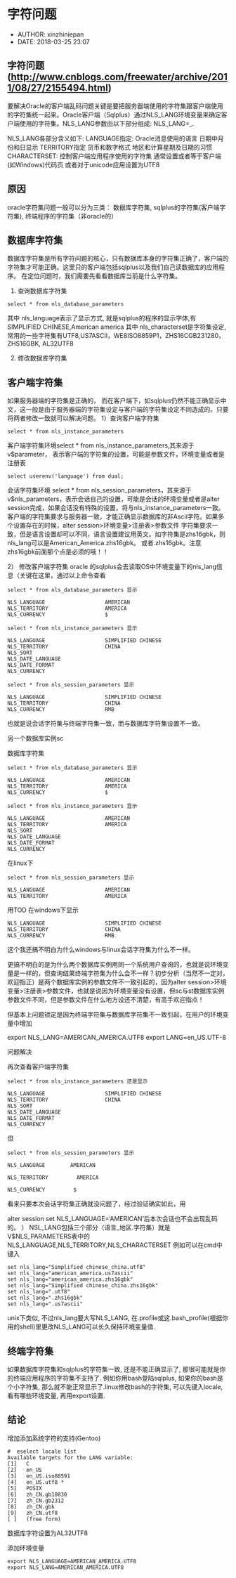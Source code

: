 #  字符问题
 - AUTHOR: xinzhiniepan
 - DATE: 2018-03-25 23:07

## 字符问题(http://www.cnblogs.com/freewater/archive/2011/08/27/2155494.html)
要解决Oracle的客户端乱码问题关键是要把服务器端使用的字符集跟客户端使用的字符集统一起来。Oracle客户端（Sqlplus）通过NLS_LANG环境变量来确定客户端使用的字符集。NLS\_LANG参数由以下部分组成:
NLS\_LANG=<Language>_<Territory>.<Clients Characterset>

NLS\_LANG各部分含义如下:
LANGUAGE指定:
Oracle消息使用的语言
日期中月份和日显示
TERRITORY指定
货币和数字格式
地区和计算星期及日期的习惯
CHARACTERSET:
控制客户端应用程序使用的字符集
通常设置或者等于客户端(如Windows)代码页 
或者对于unicode应用设置为UTF8

## 原因
oracle字符集问题一般可以分为三类： 数据库字符集, sqlplus的字符集(客户端字符集), 终端程序的字符集（非oracle的）

## 数据库字符集
数据库字符集是所有字符问题的核心，只有数据库本身的字符集正确了，客户端的字符集才可能正确。这里只的客户端包括sqlplus以及我们自己读数据库的应用程序。
在定位问题时，我们需要先看看数据库当前是什么字符集。
1. 查询数据库字符集
```
select * from nls_database_parameters
```
其中 nls\_language表示了显示方式, 就是sqlplus的程序的显示字体,有SIMPLIFIED CHINESE,American america
其中  nls\_characterset是字符集设定, 常用的一些字符集有UTF8,US7ASCII，WE8ISO8859P1，ZHS16CGB231280，ZHS16GBK, AL32UTF8

2. 修改数据库字符集

## 客户端字符集
如果服务器端的字符集是正确的，
而在客户端下，如sqlplus仍然不能正确显示中文，这一般是由于服务器端的字符集设定与客户端的字符集设定不同造成的。只要将两者修改一致就可以解决问题。
1）查询客户端字符集
```
select * from nls_instance_parameters
```

客户端字符集环境select * from nls_instance_parameters,其来源于v$parameter，
表示客户端的字符集的设置，可能是参数文件，环境变量或者是注册表
```
select userenv('language') from dual;
```

会话字符集环境 select * from nls_session_parameters，其来源于v$nls_parameters，表示会话自己的设置，可能是会话的环境变量或者是alter session完成，如果会话没有特殊的设置，将与nls_instance_parameters一致。 
客户端的字符集要求与服务器一致，才能正确显示数据库的非Ascii字符。如果多个设置存在的时候，alter session>环境变量>注册表>参数文件
字符集要求一致，但是语言设置却可以不同，语言设置建议用英文。如字符集是zhs16gbk，则nls_lang可以是American_America.zhs16gbk。  或者.zhs16gbk。注意zhs16gbk前面那个点是必须的哦！！

2） 修改客户端字符集
oracle 的sqlplus会去读取OS中环境变量下的nls_lang信息（关键在这里，通过以上命令查看
```
select * from nls_database_parameters 显示

NLS_LANGUAGE                   AMERICAN                               
NLS_TERRITORY                  AMERICA                                
NLS_CURRENCY                   $   

select * from nls_instance_parameters 显示

NLS_LANGUAGE                   SIMPLIFIED CHINESE                     
NLS_TERRITORY                  CHINA                                  
NLS_SORT                                                              
NLS_DATE_LANGUAGE                                                     
NLS_DATE_FORMAT                                                       
NLS_CURRENCY     

select * from nls_session_parameters 显示  

NLS_LANGUAGE                   SIMPLIFIED CHINESE                     
NLS_TERRITORY                  CHINA                                  
NLS_CURRENCY                   RMB  
```

 

也就是说会话字符集与终端字符集一致，而与数据库字符集设置不一致。

另一个数据库实例sc

数据库字符集
```
select * from nls_database_parameters 显示

NLS_LANGUAGE                   AMERICAN                               
NLS_TERRITORY                  AMERICA                                
NLS_CURRENCY                   $   

select * from nls_instance_parameters 显示

NLS_LANGUAGE                   AMERICAN                               
NLS_TERRITORY                  AMERICA                                
NLS_SORT                                                              
NLS_DATE_LANGUAGE                                                     
NLS_DATE_FORMAT                                                       
NLS_CURRENCY    
```

在linux下
```
select * from nls_session_parameters 显示  

NLS_LANGUAGE                   AMERICAN                               
NLS_TERRITORY                  AMERICA    
```

用TOD 在windows下显示

```
NLS_LANGUAGE                   SIMPLIFIED CHINESE                     
NLS_TERRITORY                  CHINA                                  
NLS_CURRENCY                   RMB  
```

这个我还搞不明白为什么windows与linux会话字符集为什么不一样。

更搞不明白的是为什么两个数据库实例用同一个系统用户查询的，也就是说环境变量是一样的，但查询结果终端字符集为什么会不一样？初步分析（当然不一定对，欢迎指正）是两个数据库实例的参数文件不一致引起的，因为alter session>环境变量>注册表>参数文件，也就是说因为环境变量没有设置，但sc与st数据库实例参数文件不同，但是参数文件在什么地方设还不清楚，有高手欢迎指点！


但基本上问题锁定是因为终端字符集与数据库字符集不一致引起，在用户的环境变量中增加

export NLS_LANG=AMERICAN_AMERICA.UTF8
export LANG=en_US.UTF-8

问题解决

再次查看客户端字符集

```
select * from nls_instance_parameters 还是显示

NLS_LANGUAGE                   SIMPLIFIED CHINESE                     
NLS_TERRITORY                  CHINA                                  
NLS_SORT                                                              
NLS_DATE_LANGUAGE                                                     
NLS_DATE_FORMAT                                                       
NLS_CURRENCY     
```

但

```
select * from nls_session_parameters 显示  

NLS_LANGUAGE        AMERICAN

NLS_TERRITORY         AMERICA

NLS_CURRENCY         $
```

看来只要本次会话字符集正确就没问题了，经过验证确实如此，用

alter session set NLS_LANGUAGE=‘AMERICAN’后本次会话也不会出现乱码的。
）
NSL_LANG包括三个部分（语言_地区.字符集）就是V$NLS_PARAMETERS表中的NLS_LANGUAGE,NLS_TERRITORY,NLS_CHARACTERSET
例如可以在cmd中键入
```
set nls_lang="Simplified chinese_china.utf8"
set nls_lang="american_america.us7ascii"
set nls_lang="american_america.zhs16gbk"
set nls_lang="Simplified chinese_china.zhs16gbk"
set nls_lang=".utf8"
set nls_lang=".zhs16gbk"
set nls_lang=".us7ascii"
```

unix下类似, 不过nls_lang要大写NLS_LANG, 在.profile或这.bash_profile(根据你用的shell)里更改NLS_LANG可以长久保持环境变量值.


## 终端字符集
如果数据库字符集和sqlplus的字符集一致, 还是不能正确显示了, 那很可能就是你的终端应用程序的字符集不支持了. 例如你用bash登陆sqlplus, 如果你的bash是个小字符集, 那么就不能正常显示了.linux修改bash的字符集, 可以先键入locale, 看有哪些环境变量, 再用export设置.


## 结论
增加添加系统字符的支持(Gentoo)

```
#  eselect locale list
Available targets for the LANG variable:
[1]   C
[2]   en_US
[3]   en_US.iso88591
[4]   en_US.utf8 *
[5]   POSIX
[6]   zh_CN.gb10830
[7]   zh_CN.gb2312
[8]   zh_CN.gbk
[9]   zh_CN.utf8
[ ]   (free form)
```

数据库字符设置为AL32UTF8

添加环境变量

```
export NLS_LANGUAGE=AMERICAN_AMERICA.UTF8
export NLS_LANG=AMERICAN_AMERICA.UTF8
```
